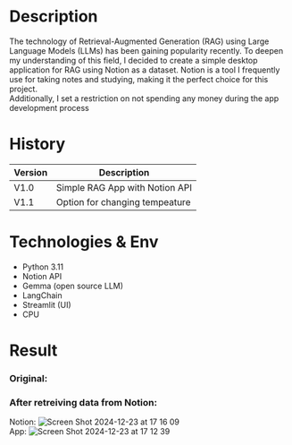 # Description
The technology of Retrieval-Augmented Generation (RAG) using Large Language Models (LLMs) has been gaining popularity recently. To deepen my understanding of this field, I decided to create a simple desktop application for RAG using Notion as a dataset. Notion is a tool I frequently use for taking notes and studying, making it the perfect choice for this project. <br>
Additionally, I set a restriction on not spending any money during the app development process

# History
Version | Description
--- | --- 
V1.0 | Simple RAG App with Notion API
V1.1 | Option for changing tempeature

# Technologies & Env
- Python 3.11
- Notion API
- Gemma (open source LLM)
- LangChain
- Streamlit (UI)
- CPU
  
# Result
### Original: 


### After retreiving data from Notion:
Notion:
![Screen Shot 2024-12-23 at 17 16 09](https://github.com/user-attachments/assets/28419791-8375-4d79-aec9-d613f865a8be)
<br>
App:
![Screen Shot 2024-12-23 at 17 12 39](https://github.com/user-attachments/assets/d8c5cc11-bd04-474d-ad47-16521b69c094)

